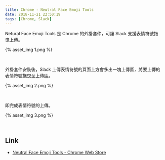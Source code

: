 ```yaml
---
title: Chrome - Neutral Face Emoji Tools
date: 2018-11-21 22:50:19
tags: [Chrome, Slack]
---
```


Netural Face Emoji Tools 是 Chrome 的外掛套件，可讓 Slack 支援表情符號拖曳上傳。

<!-- More -->

{% asset_img 1.png %}

<br/>


外掛套件安裝後，Slack 上傳表情符號的頁面上方會多出一塊上傳區，將要上傳的表情符號拖曳至上傳區。  

{% asset_img 2.png %}

<br/>


即完成表情符號的上傳。  

{% asset_img 3.png %}

<br/>


Link
----
* [Neutral Face Emoji Tools - Chrome Web Store](https://chrome.google.com/webstore/detail/neutral-face-emoji-tools/anchoacphlfbdomdlomnbbfhcmcdmjej?hl=en-US)
